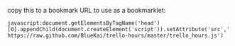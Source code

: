 copy this to a bookmark URL to use as a bookmarklet:

`javascript:document.getElementsByTagName('head')[0].appendChild(document.createElement('script')).setAttribute('src','https://raw.github.com/BlueKai/trello-hours/master/trello_hours.js')`

